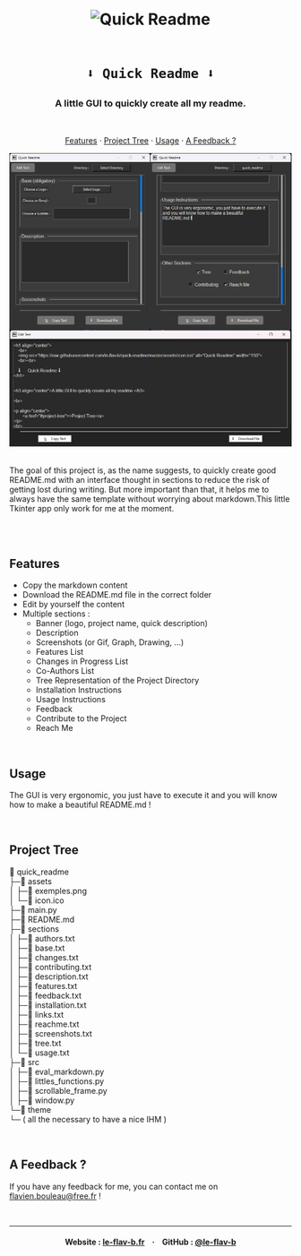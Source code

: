 <h1 align="center">
    <br>
    <img src="https://raw.githubusercontent.com/le-flav-b/quick-readme/master/assets/icon.ico" alt="Quick Readme" width="150">
    <br><br>

    ⬇️ Quick Readme ⬇️
</h1>


<h3 align="center">A little GUI to quickly create all my readme.</h3>

<br>

<p align="center">
        <a href="#features"=>Features</a> ·
        <a href="#project-tree"=>Project Tree</a> ·
        <a href="#usage"=>Usage</a> ·
        <a href="#a-feedback-"=>A Feedback ?</a>
</p>

![Screenshots](https://raw.githubusercontent.com/le-flav-b/quick-readme/master/assets/exemples.png)
<br>
<br>

The goal of this project is, as the name suggests, to quickly create good README.md with an interface thought in sections to reduce the risk of getting lost during writing. But more important than that, it helps me to always have the same template without worrying about markdown.This little Tkinter app only work for me at the moment.
<br><br>


<br>


## Features

* Copy the markdown content
* Download the README.md file in the correct folder
* Edit by yourself the content
* Multiple sections :
    - Banner (logo, project name, quick description)
    - Description
    - Screenshots (or Gif, Graph, Drawing, ...)
    - Features List
    - Changes in Progress List
    - Co-Authors List
    - Tree Representation of the Project Directory
    - Installation Instructions
    - Usage Instructions
    - Feedback
    - Contribute to the Project
    - Reach Me

<br>


## Usage

The GUI is very ergonomic, you just have to execute it and you will know how to make a beautiful README.md !

<br>


## Project Tree

📁 quick_readme<br>
├─📁 assets<br>
│ ├─📄 exemples.png<br>
│ └─📄 icon.ico<br>
├─📄 main.py<br>
├─📄 README.md<br>
├─📁 sections<br>
│ ├─📄 authors.txt<br>
│ ├─📄 base.txt<br>
│ ├─📄 changes.txt<br>
│ ├─📄 contributing.txt<br>
│ ├─📄 description.txt<br>
│ ├─📄 features.txt<br>
│ ├─📄 feedback.txt<br>
│ ├─📄 installation.txt<br>
│ ├─📄 links.txt<br>
│ ├─📄 reachme.txt<br>
│ ├─📄 screenshots.txt<br>
│ ├─📄 tree.txt<br>
│ └─📄 usage.txt<br>
├─📁 src<br>
│ ├─📄 eval_markdown.py<br>
│ ├─📄 littles_functions.py<br>
│ ├─📄 scrollable_frame.py<br>
│ ├─📄 window.py<br>
└─📁 theme<br>
    └─  ( all the necessary to have a nice IHM )

<br>


## A Feedback ?

If you have any feedback for me, you can contact me on flavien.bouleau@free.fr !

<br>


---

<h4 align="center">
    Website : <a href="https://www.le-flav-b.fr">le-flav-b.fr</a> &nbsp&nbsp · &nbsp&nbsp
    GitHub :  <a href="https://github.com/le-flav-b">@le-flav-b</a>
</h4>
